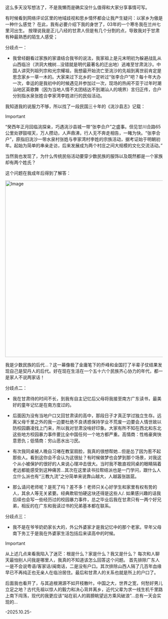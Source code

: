 这么多天没写想法了，不是我懒而是确实没什么值得和大家分享事情可写。

有时候看到网络评论区里的地域歧视和思乡情怀都会让我产生疑问：以家乡为傲是一种什么感觉？
在此，我有必要介绍下我的身世了，03年的一个寒冬我在兰州七里河出生。
按理说我是正儿八经的甘肃人但是有几个分割的点，导致我对于甘肃有种最熟悉的陌生人感受；

分歧点一：

- 我曾经翻看过家族的家谱结合我爷的说法，我家祖上是元末明初为躲避战乱从山西临汾（洪洞大槐树...没错就是明代最著名的迁出地）逃难至甘肃洮沙。中国人讲究列祖列宗和光宗耀祖，我想最开始流亡至洮沙的先祖到离世前肯定是思念家乡一草一木的。大家来过下北乡的一定听过“张李合户”吧？每十年大办一次，幸运的是我初中的时候遇见并参加过一次，现场的热闹不亚于过年时潮汕地区英歌舞（因为当地人情不太团结达不到潮汕人的境界）言归正传，合户分别指水泉张姓合李家湾李姓进行的民俗活动。

我知道我的说服力不够，所以找了一段民国三十年的《洮沙县志》记载：
> [!IMPORTANT]
“癸西年正月回临洮探亲，巧遇洮沙县城一带“张李合户”之盛事。但见甘川合路65公里处锣鼓喧天，万人攒动，人声鼎沸，行人无不奔走相告，一睹为快。“张李合户”，原指旧洮沙一带水泉村张姓与李家湾村李姓的宗族活动，据考证始于明朝初年。起始为简单的串亲走访，后来发展成为两个村庄之间大规模的文化交流活动。” 

当然我也发现了，为什么传统民俗活动要穿少数民族的服饰以及既然都是一个家族却有两个姓氏？

这个问题在我成年后得到了解答：

<img width="838" height="564" alt="Image" src="https://github.com/user-attachments/assets/b6d206d3-b84c-473a-81cd-4e439732cf30" />

我是少数民族的后代...？这一幕像极了金庸笔下的乔峰和金国打了半辈子仗结果发现自己是契丹人的后代。好在现在生活在一个五十六个民族齐心协力的年代，都一是家人不说两家话！

分歧点二：

- 我在甘肃待的时间不长，到我有自主记忆后父母将我接至南方广东读书，最美好的童年记忆是在南方度过的。

- 后面因为没有当地户口又回甘肃读的高中，那段日子才真正学过独立生存。远离父母千里之外的我一边要杜绝不良诱惑保持学业不荒废一边要会人情世故以防校园霸凌找上门来，所以我对甘肃没啥好印象。大家有所不知在西北和东北这些地方校园暴力事件要比全中国任何一个地方都严重。高情商：性格豪爽快意恩仇；低情商：穷山恶水出刁民。

- 有次我同桌被人晚自习堵在教室扇脸，我真的很想帮她...但是怂了因为惹不起那些人。看到这你会不会认为这很扯？有时候做梦也会梦到那个场景，对我这个从小被保护的很好的人来说心理冲击很大。当时我不敢直视同桌的眼睛隔着老远都能感受到这种痛苦...其次在这里读书拉帮结派也是一门学问，跟什么人立什么派也有“三教九流”之分简单来说靠山越大，人越嚣张跋扈。

- 那么请问老师呢？是死了吗？差不多！老师只关心好学生和家里有权有势的人，其余人等无关紧要。经典欺软怕硬这块还得是这些人/. 如果感兴趣的话我后续也会写一些经历过的校园暴力事件，总之毕业后我在甘肃只有一两个好兄弟，相反的在广东和我读过书的兄弟基本都在联系。

分歧点三：

- 我不是在爷爷奶奶家长大的，外公外婆家才是我记忆中的那个老家。早年父母南下务工于是我在外婆家生活包括后来读高中的时候。

> [!IMPORTANT]
从上述几点来看我陷入了迷茫：根是什么？家是什么？我又是什么？
每次和人聊天最怕别人问我是哪里人，我真的不知道该怎么回答这个问题。
首先排除广东人一是不会说粤语/客家话/闽南话，二是没有户口。其次排除山西人隔了几百年血缘早已不再纯正也无亲人在临汾居住。最后和甘肃人的关系也就是所上的户口了。

后面我也看开了，与其追根溯源不如开枝散叶。中国之大，世界之宽，何愁好男儿立足之地？古代先祖以惊人的毅力和决心背井离乡，近代父辈为求一线生机千里路上南下闯荡，现代的我更应该“站在前人的肩膀眺望远方乘风破浪”...总有一天会实现的...

-2025.10.25-
